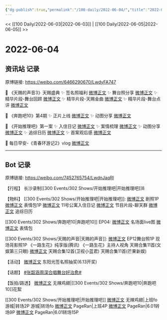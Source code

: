 ```yaml
---
{"dg-publish":true,"permalink":"/100-daily/2022-06-04/","title":"2022-06-04"}
---
```



<< [[100 Daily/2022-06-03\|2022-06-03]] | [[100 Daily/2022-06-05\|2022-06-05]] >>

# 2022-06-04

## 资讯站 记录

原博链接: https://weibo.com/6466290670/LwdyFA747

💫 《天赐的声音3》天赐盛典
✨ 签名照福利 [微博正文](https://m.weibo.cn/6466290670/4776781288049338)
✨ 舞台照分享 [微博正文](https://m.weibo.cn/6466290670/4776780042603057)
✨ 精华片段-舞台回顾 [微博正文](https://m.weibo.cn/6466290670/4776588858362544)
✨ 精华片段-天赐金曲 [微博正文](https://m.weibo.cn/6466290670/4776591815084333)
✨ 精华片段-舞台点评 [微博正文](https://m.weibo.cn/6466290670/4776597921727152)

💫 《奔跑吧10》第4期
✨ 正片上线 [微博正文](https://m.weibo.cn/6466290670/4776604767621084)
✨ 动图分享 [微博正文](https://m.weibo.cn/6466290670/4776605299246044)

💫 《开始推理吧》第一案
✨ 入住日记 [微博正文](https://m.weibo.cn/6466290670/4776725890990604)
✨ 案情梳理 [微博正文](https://m.weibo.cn/6466290670/4776726565748877)
✨ 动图分享 [微博正文](https://m.weibo.cn/6466290670/4776728076225214)
✨ 追综日历 [微博正文](https://m.weibo.cn/6466290670/4776730180716847)
✨ 首案观后感 [微博正文](https://m.weibo.cn/6466290670/4776687822439349)

💫 每日早安-《青春环游记2》vlog [微博正文](https://m.weibo.cn/6466290670/4776562878582339)

---
## Bot 记录

原博链接: https://weibo.com/7452765754/LwdnJaqRl

【行程】
长沙录制[[300 Events/302 Shows/开始推理吧\|开始推理吧]]8

【物料】
[[300 Events/302 Shows/开始推理吧\|开始推理吧]]:
[微博正文](https://m.weibo.cn/2162247381/4776674225557165) 剧照1P
[微博正文](https://m.weibo.cn/2162247381/4776711863927142) 表情包1P
[微博正文](https://m.weibo.cn/2162247381/4776711998409522) 11号公寓入住日记
[微博正文](https://m.weibo.cn/6466290670/4776726565748877) 节目片段-聊天群
[微博正文](https://m.weibo.cn/6466290670/4776730180716847) 追综日历

[[300 Events/302 Shows/奔跑吧10\|奔跑吧10]] EP04:
[微博正文](https://m.weibo.cn/5242381821/4776591429468631) 名场面live图
[微博正文](https://m.weibo.cn/5242381821/4776666922748897) 表情包

[[300 Events/302 Shows/天赐的声音\|天赐的声音]]:
[微博正文](https://m.weibo.cn/1315706994/4776636718778890) EP12舞台照1P
[](https://m.weibo.cn/1846843604/4776578997553788) 现场背影照1P
[](https://m.weibo.cn/2591595652/4776607103323320) 《一路生花》纯享版(腾讯)
[](https://m.weibo.cn/1670419227/4776702633314527) 《一路生花》主持人视角
[](https://m.weibo.cn/1371117067/4776622731296896) 天赐合集11首(文娱第三只眼)
[微博正文](https://m.weibo.cn/5876797510/4776636719043308) 天赐合集12首(卫视小蓝君)
[](https://m.weibo.cn/1591169702/4776557090702824) 天赐合集11首(芒果新娱)

【活动】
[微博正文](https://m.weibo.cn/7281898271/4776606520836559) 东阳光签名照抽奖(6.13开奖)

【话题】
[#张韶涵周深合唱舞台好治愈#](https://s.weibo.com/weibo?q=%23%E5%BC%A0%E9%9F%B6%E6%B6%B5%E5%91%A8%E6%B7%B1%E5%90%88%E5%94%B1%E8%88%9E%E5%8F%B0%E5%A5%BD%E6%B2%BB%E6%84%88%23)

【饭拍/路透】
[微博正文](https://m.weibo.cn/7495641082/4776737361364452) 无辣鸡翅|[[300 Events/302 Shows/奔跑吧10\|奔跑吧10]]花絮

[[300 Events/302 Shows/开始推理吧\|开始推理吧]]
[微博正文](https://m.weibo.cn/7495641082/4776589814926356) 无辣鸡翅|上班fo
[](https://m.weibo.cn/1801743981/4776704012715181) 游城|转场2P
[](https://m.weibo.cn/1801743981/4776710467489510) 游城|转场fo
[微博正文](https://m.weibo.cn/7633014126/4776600099620005) PageRan|上班4P
[微博正文](https://m.weibo.cn/7633014126/4776635717650083) PageRan|6.01转场9P
[微博正文](https://m.weibo.cn/7633014126/4776642646115802) PageRan|6.01转场15P
